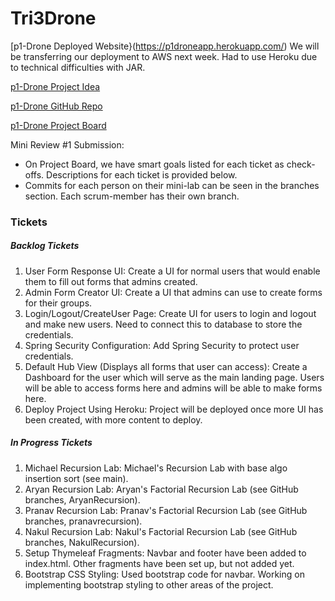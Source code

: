 # Tri3Drone
[p1-Drone Deployed Website}(https://p1droneapp.herokuapp.com/)
We will be transferring our deployment to AWS next week. Had to use Heroku due to technical difficulties with JAR.

[p1-Drone Project Idea](https://docs.google.com/document/d/1XclmN6p6ZTHF3Li8fR3im8bIHbzxoyLGvw0yj-aHqR4/edit?usp=sharing)

[p1-Drone GitHub Repo](https://github.com/aryan114/Tri3Drone)

[p1-Drone Project Board](https://github.com/aryan114/Tri3Drone/projects/1)

Mini Review #1 Submission:
* On Project Board, we have smart goals listed for each ticket as check-offs. Descriptions for each ticket is provided below.
* Commits for each person on their mini-lab can be seen in the branches section. Each scrum-member has their own branch.

### Tickets

##### Backlog Tickets
1. User Form Response UI: Create a UI for normal users that would enable them to fill out forms that admins created.
2. Admin Form Creator UI: Create a UI that admins can use to create forms for their groups.
3. Login/Logout/CreateUser Page: Create UI for users to login and logout and make new users. Need to connect this to database to store the credentials.
4. Spring Security Configuration: Add Spring Security to protect user credentials.
5. Default Hub View (Displays all forms that user can access): Create a Dashboard for the user which will serve as the main landing page. Users will be able to access forms here and admins will be able to make forms here.
6. Deploy Project Using Heroku: Project will be deployed once more UI has been created, with more content to deploy.


##### In Progress Tickets
1. Michael Recursion Lab: Michael's Recursion Lab with base algo insertion sort (see main).
2. Aryan Recursion Lab: Aryan's Factorial Recursion Lab (see GitHub branches, AryanRecursion).
3. Pranav Recursion Lab: Pranav's Factorial Recursion Lab (see GitHub branches, pranavrecursion).
4. Nakul Recursion Lab: Nakul's Factorial Recursion Lab (see GitHub branches, NakulRecursion).
5. Setup Thymeleaf Fragments: Navbar and footer have been added to index.html. Other fragments have been set up, but not added yet.
6. Bootstrap CSS Styling: Used bootstrap code for navbar. Working on implementing bootstrap styling to other areas of the project.
